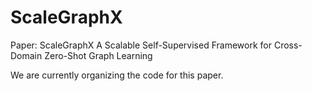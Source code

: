 # ScaleGraphX
Paper: ScaleGraphX A Scalable Self-Supervised Framework for Cross-Domain Zero-Shot Graph Learning

We are currently organizing the code for this paper.
